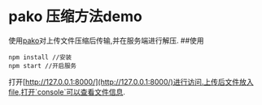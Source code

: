 pako 压缩方法demo
========
使用[pako](https://github.com/nodeca/pako)对上传文件压缩后传输,并在服务端进行解压.
##使用
```
npm install //安装
npm start //开启服务
```
打开[http://127.0.0.1:8000/](http://127.0.0.1:8000/)进行访问.上传后文件放入file,打开`console`可以查看文件信息.